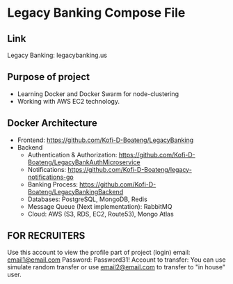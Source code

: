 # Legacy Banking Compose File

## Link
Legacy Banking: legacybanking.us

## Purpose of project
 - Learning Docker and Docker Swarm for node-clustering
 - Working with AWS EC2 technology.

## Docker Architecture
- Frontend: https://github.com/Kofi-D-Boateng/LegacyBanking
- Backend
  - Authentication & Authorization: https://github.com/Kofi-D-Boateng/LegacyBankAuthMicroservice
  - Notifications: https://github.com/Kofi-D-Boateng/legacy-notifications-go
  - Banking Process: https://github.com/Kofi-D-Boateng/LegacyBankingBackend
  - Databases: PostgreSQL, MongoDB, Redis
  - Message Queue (Next implementation): RabbitMQ
  - Cloud: AWS (S3, RDS, EC2, Route53), Mongo Atlas

## FOR RECRUITERS
Use this account to view the profile part of project (login)
email: email1@email.com
Password: Password31!
Account to transfer: You can use simulate random transfer or use email2@email.com to transfer to "in house" user.
